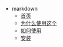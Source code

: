 - markdown
  - [首页](index.md)
  - [为什么使用这个](helpers/whyuse.md)
  - [如何使用](helpers/hotouse.md)
  - [安装](helpers/installed.md)
